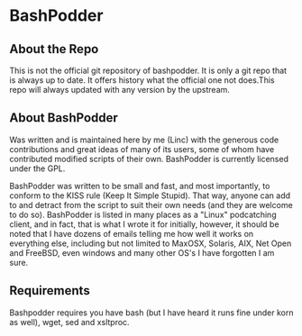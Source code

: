 BashPodder
==========

About the Repo
--------------

This is not the official git repository of bashpodder. It is only a git repo that is always up to date. It offers history what the official one not does.This repo will always updated with any version by the upstream.

About BashPodder
----------------

Was written and is maintained here by me (Linc) with the generous code contributions and great ideas of many of its users, some of whom have contributed modified scripts of their own. BashPodder is currently licensed under the GPL.

BashPodder was written to be small and fast, and most importantly, to conform to the KISS rule (Keep It Simple Stupid). That way, anyone can add to and detract from the script to suit their own needs (and they are welcome to do so). BashPodder is listed in many places as a "Linux" podcatching client, and in fact, that is what I wrote it for initially, however, it should be noted that I have dozens of emails telling me how well it works on everything else, including but not limited to MaxOSX, Solaris, AIX, Net Open and FreeBSD, even windows and many other OS's I have forgotten I am sure.

Requirements
------------

Bashpodder requires you have bash (but I have heard it runs fine under korn as well), wget, sed and xsltproc.